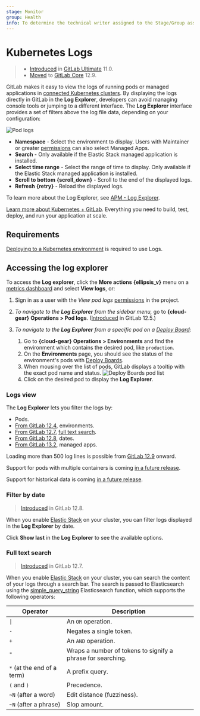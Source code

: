 ```yaml
---
stage: Monitor
group: Health
info: To determine the technical writer assigned to the Stage/Group associated with this page, see https://about.gitlab.com/handbook/engineering/ux/technical-writing/#designated-technical-writers
---
```


# Kubernetes Logs

> - [Introduced](https://gitlab.com/gitlab-org/gitlab/-/issues/4752) in [GitLab Ultimate](https://about.gitlab.com/pricing/) 11.0.
> - [Moved](https://gitlab.com/gitlab-org/gitlab/-/merge_requests/26383) to [GitLab Core](https://about.gitlab.com/pricing/) 12.9.

GitLab makes it easy to view the logs of running pods or managed applications in
[connected Kubernetes clusters](index.md). By displaying the logs directly in GitLab
in the **Log Explorer**, developers can avoid managing console tools or jumping
to a different interface. The **Log Explorer** interface provides a set of filters
above the log file data, depending on your configuration:

![Pod logs](img/kubernetes_pod_logs_v12_10.png)

- **Namespace** - Select the environment to display. Users with Maintainer or
  greater [permissions](../../permissions.md) can also select Managed Apps.
- **Search** - Only available if the Elastic Stack managed application is installed.
- **Select time range** - Select the range of time to display. Only available if the
  Elastic Stack managed application is installed.
- **Scroll to bottom** **{scroll_down}** - Scroll to the end of the displayed logs.
- **Refresh** **{retry}** - Reload the displayed logs.

<i class="fa fa-youtube-play youtube" aria-hidden="true"></i>
To learn more about the Log Explorer, see [APM - Log Explorer](https://www.youtube.com/watch?v=hWclZHA7Dgw).

[Learn more about Kubernetes + GitLab](https://about.gitlab.com/solutions/kubernetes/).
Everything you need to build, test, deploy, and run your application at scale.

## Requirements

[Deploying to a Kubernetes environment](../deploy_boards.md#enabling-deploy-boards)
is required to use Logs.

## Accessing the log explorer

To access the **Log explorer**, click the **More actions** **{ellipsis_v}** menu on
a [metrics dashboard](../../../operations/metrics/index.md) and select **View logs**, or:

1. Sign in as a user with the _View pod logs_
   [permissions](../../permissions.md#project-members-permissions) in the project.
1. *To navigate to the **Log Explorer** from the sidebar menu,* go to
   **{cloud-gear}** **Operations > Pod logs**.
   ([Introduced](https://gitlab.com/gitlab-org/gitlab-foss/-/merge_requests/22011) in GitLab 12.5.)
1. *To navigate to the **Log Explorer** from a specific pod on a [Deploy Board](../deploy_boards.md):*

   1. Go to **{cloud-gear}** **Operations > Environments** and find the environment
      which contains the desired pod, like `production`.
   1. On the **Environments** page, you should see the status of the environment's
      pods with [Deploy Boards](../deploy_boards.md).
   1. When mousing over the list of pods, GitLab displays a tooltip with the exact pod name
      and status.
      ![Deploy Boards pod list](img/pod_logs_deploy_board.png)
   1. Click on the desired pod to display the **Log Explorer**.

### Logs view

The **Log Explorer** lets you filter the logs by:

- Pods.
- [From GitLab 12.4](https://gitlab.com/gitlab-org/gitlab/-/issues/5769), environments.
- [From GitLab 12.7](https://gitlab.com/gitlab-org/gitlab/-/merge_requests/21656),
  [full text search](#full-text-search).
- [From GitLab 12.8](https://gitlab.com/gitlab-org/gitlab/-/issues/197879), dates.
- [From GitLab 13.2](https://gitlab.com/gitlab-org/gitlab/-/issues/208790), managed apps.

Loading more than 500 log lines is possible from
[GitLab 12.9](https://gitlab.com/gitlab-org/gitlab/-/issues/198050) onward.

Support for pods with multiple containers is coming
[in a future release](https://gitlab.com/gitlab-org/gitlab/-/issues/13404).

Support for historical data is coming
[in a future release](https://gitlab.com/gitlab-org/gitlab/-/issues/196191).

### Filter by date

> [Introduced](https://gitlab.com/gitlab-org/gitlab/-/issues/197879) in GitLab 12.8.

When you enable [Elastic Stack](../../clusters/applications.md#elastic-stack)
on your cluster, you can filter logs displayed in the **Log Explorer** by date.

Click **Show last** in the **Log Explorer** to see the available options.

### Full text search

> [Introduced](https://gitlab.com/gitlab-org/gitlab/-/merge_requests/21656) in GitLab 12.7.

When you enable [Elastic Stack](../../clusters/applications.md#elastic-stack) on your cluster,
you can search the content of your logs through a search bar. The search is passed
to Elasticsearch using the
[simple_query_string](https://www.elastic.co/guide/en/elasticsearch/reference/current/query-dsl-simple-query-string-query.html)
Elasticsearch function, which supports the following operators:

| Operator                   | Description                                                 |
|----------------------------|-------------------------------------------------------------|
|  `\|`                      | An `OR` operation.                                          |
| `-`                        | Negates a single token.                                     |
| `+`                        | An `AND` operation.                                         |
| `"`                        | Wraps a number of tokens to signify a phrase for searching. |
| `*` (at the end of a term) | A prefix query.                                             |
| `(` and `)`                | Precedence.                                                 |
| `~N` (after a word)        | Edit distance (fuzziness).                                  |
| `~N` (after a phrase)      | Slop amount.                                                |
